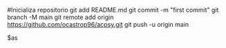 #Inicializa repositorio
git add README.md
git commit -m "first commit"
git branch -M main
git remote add origin https://github.com/ocastrop96/acpsy.git
git push -u origin main

$as